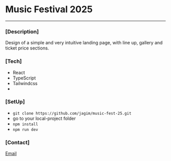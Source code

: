 # Music Festival 2025
***

### [Description]
Design of a simple and very intuitive landing page, with line up, gallery and ticket price sections.

### [Tech]
- React
- TypeScript
- Tailwindcss
- 
### [SetUp]
- `git clone https://github.com/jagim/music-fest-25.git`
- go to your local-project folder
- `npm install`
- `npm run dev`

### [Contact]
[Email](gimenez.javi.05@gmail.com)